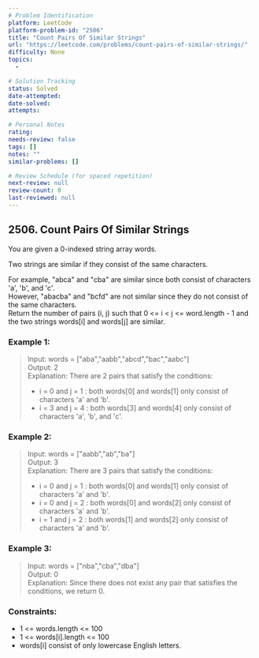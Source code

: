 ```yaml
---
# Problem Identification
platform: LeetCode
platform-problem-id: "2506"
title: "Count Pairs Of Similar Strings"
url: "https://leetcode.com/problems/count-pairs-of-similar-strings/"
difficulty: None
topics:
  -

# Solution Tracking
status: Solved
date-attempted:
date-solved:
attempts:

# Personal Notes
rating:
needs-review: false
tags: []
notes: ""
similar-problems: []

# Review Schedule (for spaced repetition)
next-review: null
review-count: 0
last-reviewed: null
---
```


## 2506. Count Pairs Of Similar Strings

You are given a 0-indexed string array words.

Two strings are similar if they consist of the same characters.

For example, "abca" and "cba" are similar since both consist of characters 'a', 'b', and 'c'.<br/>
However, "abacba" and "bcfd" are not similar since they do not consist of the same characters.<br/>
Return the number of pairs (i, j) such that 0 <= i < j <= word.length - 1 and the two strings words[i] and words[j] are similar.

### Example 1:

> Input: words = ["aba","aabb","abcd","bac","aabc"]<br/>
> Output: 2<br/>
> Explanation: There are 2 pairs that satisfy the conditions:
>
> - i = 0 and j = 1 : both words[0] and words[1] only consist of characters 'a' and 'b'.
> - i = 3 and j = 4 : both words[3] and words[4] only consist of characters 'a', 'b', and 'c'.

### Example 2:

> Input: words = ["aabb","ab","ba"]<br/>
> Output: 3<br/>
> Explanation: There are 3 pairs that satisfy the conditions:
>
> - i = 0 and j = 1 : both words[0] and words[1] only consist of characters 'a' and 'b'.
> - i = 0 and j = 2 : both words[0] and words[2] only consist of characters 'a' and 'b'.
> - i = 1 and j = 2 : both words[1] and words[2] only consist of characters 'a' and 'b'.

### Example 3:

> Input: words = ["nba","cba","dba"]<br/>
> Output: 0<br/>
> Explanation: Since there does not exist any pair that satisfies the conditions, we return 0.

### Constraints:

- 1 <= words.length <= 100
- 1 <= words[i].length <= 100
- words[i] consist of only lowercase English letters.
